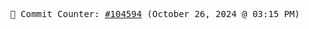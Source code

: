 <p align="center">
    <samp>
        📮 Commit Counter: <a href="https://github.com/Javascript-void0/Javascript-void0/commits/main">#104594</a> (October 26, 2024 @ 03:15 PM)
    </samp>
</p>